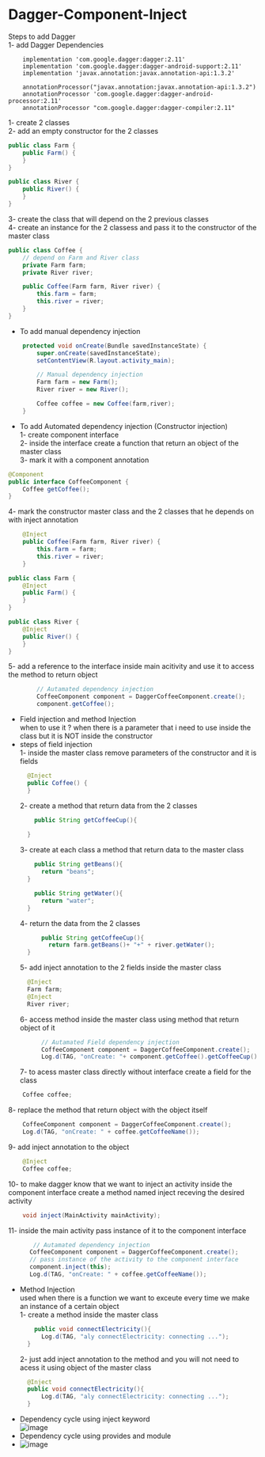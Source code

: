 # Dagger-Component-Inject  
Steps to add Dagger  
1- add Dagger Dependencies  
```
    implementation 'com.google.dagger:dagger:2.11'
    implementation 'com.google.dagger:dagger-android-support:2.11'
    implementation 'javax.annotation:javax.annotation-api:1.3.2'

    annotationProcessor("javax.annotation:javax.annotation-api:1.3.2")
    annotationProcessor 'com.google.dagger:dagger-android-processor:2.11'
    annotationProcessor "com.google.dagger:dagger-compiler:2.11"
```
1- create 2 classes  
2- add an empty constructor for the 2 classes  
```java
public class Farm {
    public Farm() {
    }
}
```
```java
public class River {
    public River() {
    }
}
```
3- create the class that will depend on the 2 previous classes  
4- create an instance for the 2 classess and pass it to the constructor of  the master class  
```java
public class Coffee {
    // depend on Farm and River class
    private Farm farm;
    private River river;

    public Coffee(Farm farm, River river) {
        this.farm = farm;
        this.river = river;
    }
}
```
- To add manual dependency injection  
```java 
    protected void onCreate(Bundle savedInstanceState) {
        super.onCreate(savedInstanceState);
        setContentView(R.layout.activity_main);

        // Manual dependency injection
        Farm farm = new Farm();
        River river = new River();

        Coffee coffee = new Coffee(farm,river);
    }
```
- To add Automated dependency injection (Constructor injection)  
1- create component interface  
2- inside the interface create a function that return an object of the master class  
3- mark it with a component annotation  
```java 
@Component
public interface CoffeeComponent {
    Coffee getCoffee();
}
```
4- mark the constructor master class and the 2 classes that he depends on with inject annotation  
```java
    @Inject
    public Coffee(Farm farm, River river) {
        this.farm = farm;
        this.river = river;
    }
```
```java 
public class Farm {
    @Inject
    public Farm() {
    }
}
```
```java
public class River {
    @Inject
    public River() {
    }
}
```
5- add a reference to the interface inside main acitivity and use it to access the method to return object 
```java
        // Autamated dependency injection
        CoffeeComponent component = DaggerCoffeeComponent.create();
        component.getCoffee();
```
- Field injection and method Injection  
  when to use it ?
  when there is a parameter that i need to use inside the class but it is NOT inside the constructor 
- steps of field injection  
  1- inside the master class remove parameters of the constructor and it is fields  
  ```java
    @Inject
    public Coffee() {
    }
  ```
  2- create a method that return data from the 2 classes  
  ```java 
      public String getCoffeeCup(){
        
    }
  ```
  3- create at each class a method that return data to the master class  
  ```java
      public String getBeans(){
        return "beans";
    }
  ```
  ```java
      public String getWater(){
        return "water";
    }
  ```
  4- return the data from the 2 classes 
  ```java 
        public String getCoffeeCup(){
          return farm.getBeans()+ "+" + river.getWater();
    }
  ```
  5- add inject annotation to the 2 fields inside the master class 
  ```java
    @Inject
    Farm farm;
    @Inject
    River river;
  ```
  6- access method inside the master class using method that return object of it 
  ```java
        // Autamated Field dependency injection
        CoffeeComponent component = DaggerCoffeeComponent.create();
        Log.d(TAG, "onCreate: "+ component.getCoffee().getCoffeeCup());
  ```
  7- to acess master class directly without interface create a field for the class 
```java
    Coffee coffee;
```
  8- replace the method that return object with the object itself 
```java 
    CoffeeComponent component = DaggerCoffeeComponent.create();
    Log.d(TAG, "onCreate: " + coffee.getCoffeeName());
```
  9- add inject annotation to the object 
```java
    @Inject
    Coffee coffee;
```
  10- to make dagger know that we want to inject an activity inside the component interface create a method named inject receving the desired activity 
  ```java
      void inject(MainActivity mainActivity);
  ```
  11- inside the main activity pass instance of it to the component interface 
  ```java
         // Autamated dependency injection
        CoffeeComponent component = DaggerCoffeeComponent.create();
        // pass instance of the activity to the component interface
        component.inject(this);
        Log.d(TAG, "onCreate: " + coffee.getCoffeeName());
  ```
- Method Injection  
  used when there is a function we want to exceute every time we make an instance of a certain object  
  1- create a method inside the master class 
  ```java
      public void connectElectricity(){
        Log.d(TAG, "aly connectElectricity: connecting ...");
    }
  ```
  2- just add inject annotation to the method and you will not need to acess it using object of the master class 
  ```java
    @Inject
    public void connectElectricity(){
        Log.d(TAG, "aly connectElectricity: connecting ...");
    }
  ```
- Dependency cycle using inject keyword  
![image](https://user-images.githubusercontent.com/88387388/129785673-df12e01e-93d7-49d6-9b9e-c837cb6e93ca.png)
- Dependency cycle using provides and module 
- ![image](https://user-images.githubusercontent.com/88387388/129785934-ebb5b912-bf60-4513-b2ea-ae97050ea8f9.png)
